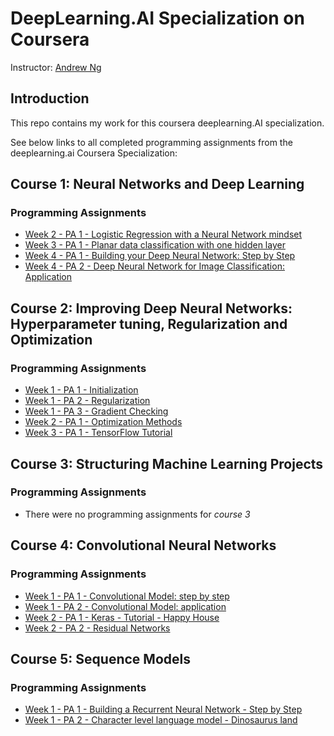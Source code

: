 # DeepLearning.AI Specialization on Coursera


Instructor: [Andrew Ng](http://www.andrewng.org/)

## Introduction

This repo contains my work for this coursera deeplearning.AI specialization. 

See below links to all completed programming assignments from the deeplearning.ai Coursera Specialization:



## Course 1: Neural Networks and Deep Learning

### Programming Assignments
- [Week 2 - PA 1 - Logistic Regression with a Neural Network mindset](https://github.com/hmccawley/Deep_Learning_Coursera/blob/master/course_1_neural_networks_and_deep_learning/Week_2_neural_network_basics/Logistic%20Regression%20as%20a%20Neural%20Network/Logistic_Regression_with_a_Neural_Network_mindset_v6a.ipynb)
- [Week 3 - PA 1 - Planar data classification with one hidden layer](https://github.com/hmccawley/Deep_Learning_Coursera/blob/master/course_1_neural_networks_and_deep_learning/Week_3_shallow_neural_networks/Planar%20data%20classification%20with%20one%20hidden%20layer/Planar_data_classification_with_onehidden_layer_v6c.ipynb)
- [Week 4 - PA 1 - Building your Deep Neural Network: Step by Step](https://github.com/hmccawley/Deep_Learning_Coursera/blob/master/course_1_neural_networks_and_deep_learning/Week_4_deep_neural_networks/Building%20your%20Deep%20Neural%20Network%20-%20Step%20by%20Step/Building_your_Deep_Neural_Network_Step_by_Step_v8a.ipynb)
- [Week 4 - PA 2 - Deep Neural Network for Image Classification: Application](https://github.com/hmccawley/Deep_Learning_Coursera/blob/master/course_1_neural_networks_and_deep_learning/Week_4_deep_neural_networks/Deep%20Neural%20Network%20Application:%20Image%20Classification/Deep%20Neural%20Network%20-%20Application%20v8.ipynb)

## Course 2: Improving Deep Neural Networks: Hyperparameter tuning, Regularization and Optimization

### Programming Assignments
- [Week 1 - PA 1 - Initialization](https://github.com/hmccawley/Deep_Learning_Coursera/blob/master/course_2_neural_networks_hyperparameter_tuning_regularization_optimization/week5/Initialization/Initialization.ipynb)
- [Week 1 - PA 2 - Regularization](https://github.com/hmccawley/Deep_Learning_Coursera/blob/master/course_2_neural_networks_hyperparameter_tuning_regularization_optimization/week5/Regularization/Regularization_v2a.ipynb)
- [Week 1 - PA 3 - Gradient Checking](https://github.com/hmccawley/Deep_Learning_Coursera/blob/master/course_2_neural_networks_hyperparameter_tuning_regularization_optimization/week5/Gradient%20Checking/Gradient%20Checking%20v1.ipynb)
- [Week 2 - PA 1 - Optimization Methods](https://github.com/hmccawley/Deep_Learning_Coursera/blob/master/course_2_neural_networks_hyperparameter_tuning_regularization_optimization/week6/Optimization_methods_v1b.ipynb)
- [Week 3 - PA 1 - TensorFlow Tutorial](https://github.com/hmccawley/Deep_Learning_Coursera/blob/master/course_2_neural_networks_hyperparameter_tuning_regularization_optimization/week7/TensorFlow_Tutorial_v3b.ipynb)

## Course 3: Structuring Machine Learning Projects

### Programming Assignments
- There were no programming assignments for *course 3*
  
## Course 4: Convolutional Neural Networks

### Programming Assignments
- [Week 1 - PA 1 - Convolutional Model: step by step]()
- [Week 1 - PA 2 - Convolutional Model: application]()
- [Week 2 - PA 1 - Keras - Tutorial - Happy House]()
- [Week 2 - PA 2 - Residual Networks]()
  
## Course 5: Sequence Models

### Programming Assignments
- [Week 1 - PA 1 - Building a Recurrent Neural Network - Step by Step]()
- [Week 1 - PA 2 - Character level language model - Dinosaurus land]()
